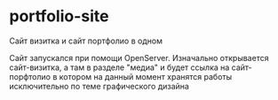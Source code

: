 # portfolio-site
Сайт визитка и сайт портфолио в одном

Сайт запускался при помощи OpenServer. Изначально открывается сайт-визитка, а там в разделе "медиа" и будет ссылка на сайт-порфтолио
в котором на данный момент хранятся работы исключительно по теме графического дизайна
